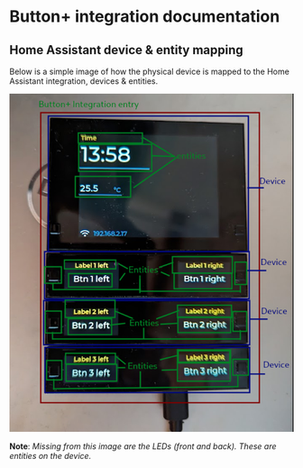 # Button+ integration documentation

## Home Assistant device & entity mapping
Below is a simple image of how the physical device is mapped to the Home Assistant integration, devices & entities.  

![device-mapping.png](img%2Fdevice-mapping.png)  

**Note**: _Missing from this image are the LEDs (front and back). These are entities on the device._